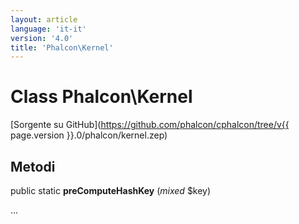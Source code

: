 ```yaml
---
layout: article
language: 'it-it'
version: '4.0'
title: 'Phalcon\Kernel'
---
```

# Class **Phalcon\Kernel**

[Sorgente su GitHub](https://github.com/phalcon/cphalcon/tree/v{{ page.version }}.0/phalcon/kernel.zep)

## Metodi

public static **preComputeHashKey** (*mixed* $key)

...